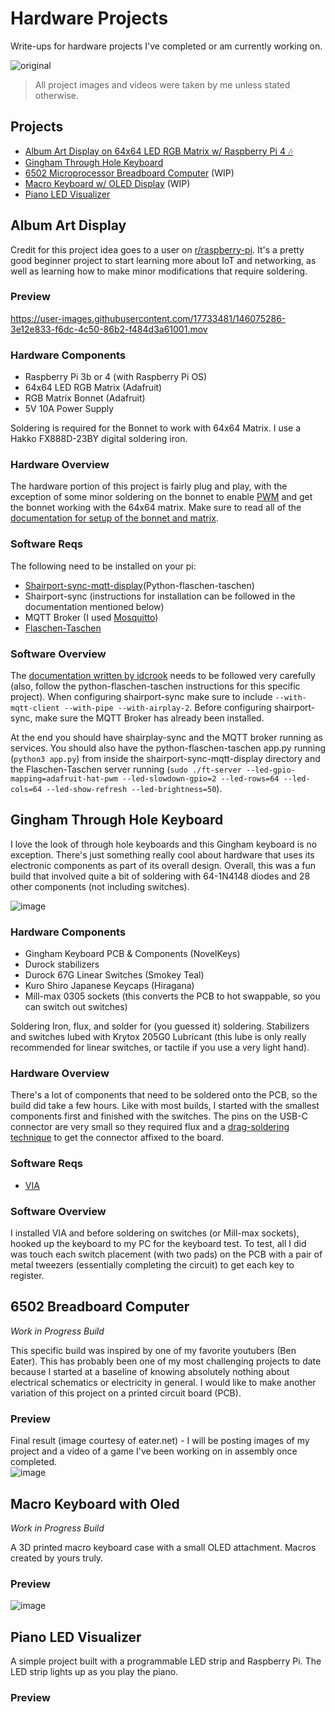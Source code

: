# Hardware Projects
Write-ups for hardware projects I've completed or am currently working on. 

![original](https://user-images.githubusercontent.com/17733481/146074542-fb7cf1b4-03c9-49d3-95a5-fd3a1cfece4f.gif)

> All project images and videos were taken by me unless stated otherwise.

## Projects


- [Album Art Display on 64x64 LED RGB Matrix w/ Raspberry Pi 4 🎶](#album-art-display)
- [Gingham Through Hole Keyboard](#gingham-through-hole-keyboard)
- [6502 Microprocessor Breadboard Computer](#6502-breadboard-computer) (WIP)
- [Macro Keyboard w/ OLED Display](#macro-keyboard-with-oled) (WIP)
- [Piano LED Visualizer](#piano-led-visualizer)


## Album Art Display
Credit for this project idea goes to a user on [r/raspberry-pi](https://www.reddit.com/r/raspberry_pi/comments/ombwwg/my_64x64_rgb_led_matrix_album_art_display_pi_3b/). It's a pretty good beginner project to start learning more about IoT and networking, as well as learning how to make minor modifications that require soldering. 

### Preview

https://user-images.githubusercontent.com/17733481/146075286-3e12e833-f6dc-4c50-86b2-f484d3a61001.mov

### Hardware Components

- Raspberry Pi 3b or 4 (with Raspberry Pi OS)
- 64x64 LED RGB Matrix (Adafruit)
- RGB Matrix Bonnet (Adafruit)
- 5V 10A Power Supply

Soldering is required for the Bonnet to work with 64x64 Matrix. I use a Hakko FX888D-23BY digital soldering iron.

### Hardware Overview

The hardware portion of this project is fairly plug and play, with the exception of some minor soldering on the bonnet to enable [PWM](https://learn.sparkfun.com/tutorials/pulse-width-modulation/all) and get the bonnet working with the 64x64 matrix. Make sure to read all of the [documentation for setup of the bonnet and matrix](https://learn.adafruit.com/adafruit-rgb-matrix-bonnet-for-raspberry-pi/). 

### Software Reqs 
The following need to be installed on your pi:
- [Shairport-sync-mqtt-display](https://github.com/idcrook/shairport-sync-mqtt-display)(Python-flaschen-taschen)
- Shairport-sync (instructions for installation can be followed in the documentation mentioned below)
- MQTT Broker (I used [Mosquitto](https://mosquitto.org/download/))
- [Flaschen-Taschen](https://github.com/hzeller/flaschen-taschen.git)

### Software Overview

The [documentation written by idcrook](https://github.com/idcrook/shairport-sync-mqtt-display/wiki) needs to be followed very carefully (also, follow the python-flaschen-taschen instructions for this specific project). When configuring shairport-sync make sure to include `--with-mqtt-client --with-pipe --with-airplay-2`. Before configuring shairport-sync, make sure the MQTT Broker has already been installed. 

At the end you should have shairplay-sync and the MQTT broker running as services. You should also have the python-flaschen-taschen app.py running (`python3 app.py`) from inside the shairport-sync-mqtt-display directory and the Flaschen-Taschen server running (`sudo ./ft-server --led-gpio-mapping=adafruit-hat-pwm --led-slowdown-gpio=2 --led-rows=64 --led-cols=64 --led-show-refresh --led-brightness=50`). 

## Gingham Through Hole Keyboard
I love the look of through hole keyboards and this Gingham keyboard is no exception. There's just something really cool about hardware that uses its electronic components as part of its overall design. Overall, this was a fun build that involved quite a bit of soldering with 64-1N4148 diodes and 28 other components (not including switches).

![image](https://user-images.githubusercontent.com/17733481/147046329-ed06e2de-c081-42a1-944b-5b47bde3c2f6.png)

### Hardware Components
- Gingham Keyboard PCB & Components (NovelKeys)
- Durock stabilizers
- Durock 67G Linear Switches (Smokey Teal)
- Kuro Shiro Japanese Keycaps (Hiragana)
- Mill-max 0305 sockets (this converts the PCB to hot swappable, so you can switch out switches) 

Soldering Iron, flux, and solder for (you guessed it) soldering. Stabilizers and switches lubed with Krytox 205G0 Lubricant (this lube is only really recommended for linear switches, or tactile if you use a very light hand).

### Hardware Overview 

There's a lot of components that need to be soldered onto the PCB, so the build did take a few hours. Like with most builds, I started with the smallest components first and finished with the switches. The pins on the USB-C connector are very small so they required flux and a [drag-soldering technique](https://hackaday.com/tag/drag-soldering/) to get the connector affixed to the board. 

### Software Reqs
- [VIA](https://github.com/the-via/releases/releases/tag/v1.3.1)

### Software Overview

I installed VIA and before soldering on switches (or Mill-max sockets), hooked up the keyboard to my PC for the keyboard test. To test, all I did was touch each switch placement (with two pads) on the PCB with a pair of metal tweezers (essentially completing the circuit) to get each key to register. 

## 6502 Breadboard Computer

*Work in Progress Build* 


This specific build was inspired by one of my favorite youtubers (Ben Eater). This has probably been one of my most challenging projects to date because I started at a baseline of knowing absolutely nothing about electrical schematics or electricity in general. I would like to make another variation of this project on a printed circuit board (PCB). 

### Preview
Final result (image courtesy of eater.net) - I will be posting images of my project and a video of a game I've been working on in assembly once completed. \
![image](https://user-images.githubusercontent.com/17733481/146108119-390edaeb-bc2b-4955-8d81-9244fb2a2c4c.png)


## Macro Keyboard with Oled
*Work in Progress Build*

A 3D printed macro keyboard case with a small OLED attachment. Macros created by yours truly. 

### Preview

![image](https://user-images.githubusercontent.com/17733481/146108600-e0d7c36f-e087-493c-a6db-ce3d424c0fb3.png)

## Piano LED Visualizer

A simple project built with a programmable LED strip and Raspberry Pi. The LED strip lights up as you play the piano.

### Preview
